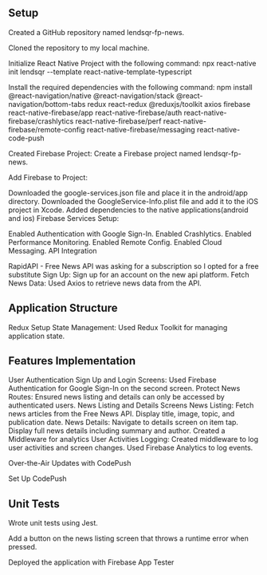## Setup

Created a GitHub repository named lendsqr-fp-news.

Cloned the repository to my local machine.

Initialize React Native Project with the following command: npx react-native init lendsqr --template react-native-template-typescript

Install the required dependencies with the following command:
npm install @react-navigation/native @react-navigation/stack @react-navigation/bottom-tabs redux react-redux @reduxjs/toolkit axios firebase react-native-firebase/app react-native-firebase/auth react-native-firebase/crashlytics react-native-firebase/perf react-native-firebase/remote-config react-native-firebase/messaging react-native-code-push

Created Firebase Project: Create a Firebase project named lendsqr-fp-news.

Add Firebase to Project:

Downloaded the google-services.json file and place it in the android/app directory.
Downloaded the GoogleService-Info.plist file and add it to the iOS project in Xcode.
Added dependencies to the native applications(android and ios)
Firebase Services Setup:

Enabled Authentication with Google Sign-In.
Enabled Crashlytics.
Enabled Performance Monitoring.
Enabled Remote Config.
Enabled Cloud Messaging.
API Integration

RapidAPI - Free News API was asking for a subscription so I opted for a free substitute
Sign Up: Sign up for an account on the new api platform.
Fetch News Data:
Used Axios to retrieve news data from the API.

## Application Structure

Redux Setup
State Management: Used Redux Toolkit for managing application state.

## Features Implementation

User Authentication
Sign Up and Login Screens:
Used Firebase Authentication for Google Sign-In on the second screen.
Protect News Routes: Ensured news listing and details can only be accessed by authenticated users.
News Listing and Details Screens
News Listing:
Fetch news articles from the Free News API.
Display title, image, topic, and publication date.
News Details:
Navigate to details screen on item tap.
Display full news details including summary and author.
Created a Middleware for analytics
User Activities Logging:
Created middleware to log user activities and screen changes.
Used Firebase Analytics to log events.

Over-the-Air Updates with CodePush

Set Up CodePush

## Unit Tests

Wrote unit tests using Jest.

Add a button on the news listing screen that throws a runtime error when pressed.

Deployed the application with Firebase App Tester
